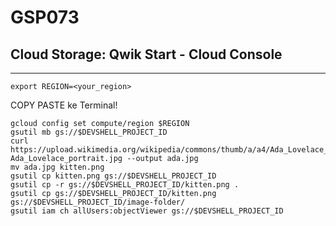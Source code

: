 # GSP073
## Cloud Storage: Qwik Start - Cloud Console
----

```
export REGION=<your_region>
```


COPY PASTE ke Terminal!

```
gcloud config set compute/region $REGION
gsutil mb gs://$DEVSHELL_PROJECT_ID
curl https://upload.wikimedia.org/wikipedia/commons/thumb/a/a4/Ada_Lovelace_portrait.jpg/800px-Ada_Lovelace_portrait.jpg --output ada.jpg
mv ada.jpg kitten.png
gsutil cp kitten.png gs://$DEVSHELL_PROJECT_ID
gsutil cp -r gs://$DEVSHELL_PROJECT_ID/kitten.png .
gsutil cp gs://$DEVSHELL_PROJECT_ID/kitten.png gs://$DEVSHELL_PROJECT_ID/image-folder/
gsutil iam ch allUsers:objectViewer gs://$DEVSHELL_PROJECT_ID
```
